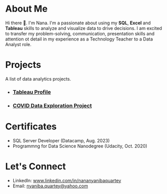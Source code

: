 # About Me
Hi there 👋. I'm Nana. I'm a passionate about using my **SQL**, **Excel** and **Tableau** skills to analyze and visualize data to drive decisions. I am excited to transfer my problem-solving, communication, presentation skills and attention ot detail in my experience as a Technology Teacher to a 
Data Analyst role. 


# Projects
A list of data analytics projects.

- ### [Tableau Profile](https://public.tableau.com/app/profile/nana.nyaniba.quartey/vizzes)
- ### [COVID Data Exploration Project](https://github.com/nyanibaquartey/Data-Analysis/blob/main/CovidDataExplorationProject.sql)


# Certificates
- SQL Server Developer (Datacamp, Aug. 2023) 
- Programmng for Data Science Nanodegree (Udacity, Oct. 2020)


# Let's Connect
- LinkedIn: www.linkedin.com/in/nananyanibaquartey
- Email: nyaniba.quartey@yahoo.com



